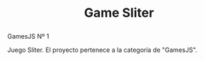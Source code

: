 # <p align="center">Game Sliter</p>
GamesJS Nº 1 
<p align="justify"> Juego Sliter. El proyecto pertenece a la categoría de "GamesJS".</p>

